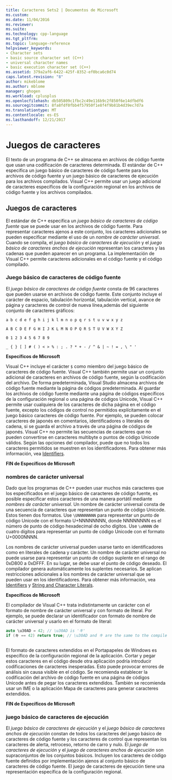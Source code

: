```yaml
---
title: Caracteres Sets2 | Documentos de Microsoft
ms.custom: 
ms.date: 11/04/2016
ms.reviewer: 
ms.suite: 
ms.technology: cpp-language
ms.tgt_pltfrm: 
ms.topic: language-reference
helpviewer_keywords:
- Character sets
- basic source character set (C++)
- universal character names
- basic execution character set (C++)
ms.assetid: 379a2af6-6422-425f-8352-ef0bca6c0d74
caps.latest.revision: "8"
author: mikeblome
ms.author: mblome
manager: ghogen
ms.workload: cplusplus
ms.openlocfilehash: db505809c1fbc2c49e116b9c2f850f6e14dfbdf6
ms.sourcegitcommit: 8fa8fdf0fbb4f57950f1e8f4f9b81b4d39ec7d7a
ms.translationtype: MT
ms.contentlocale: es-ES
ms.lasthandoff: 12/21/2017
---
```

# <a name="character-sets"></a>Juegos de caracteres
El texto de un programa de C++ se almacena en archivos de código fuente que usan una codificación de caracteres determinada. El estándar de C++ especifica un juego básico de caracteres de código fuente para los archivos de código fuente y un juego básico de caracteres de ejecución para los archivos compilados. Visual C++ permite usar un juego adicional de caracteres específicos de la configuración regional en los archivos de código fuente y los archivos compilados.  
  
## <a name="character-sets"></a>Juegos de caracteres  
 El estándar de C++ especifica un *juego básico de caracteres de código fuente* que se puede usar en los archivos de código fuente. Para representar caracteres ajenos a este conjunto, los caracteres adicionales se pueden especificar mediante el uso de un *nombre de carácter universal*. Cuando se compila, el *juego básico de caracteres de ejecución* y el *juego básico de caracteres anchos de ejecución* representan los caracteres y las cadenas que pueden aparecer en un programa. La implementación de Visual C++ permite caracteres adicionales en el código fuente y el código compilado.  
  
### <a name="basic-source-character-set"></a>Juego básico de caracteres de código fuente  
 El *juego básico de caracteres de código fuente* consta de 96 caracteres que pueden usarse en archivos de código fuente. Este conjunto incluye el carácter de espacio, tabulación horizontal, tabulación vertical, avance de página y caracteres de control de nueva línea,además del siguiente conjunto de caracteres gráficos:  
  
 `a b c d e f g h i j k l m n o p q r s t u v w x y z`  
  
 `A B C D E F G H I J K L M N O P Q R S T U V W X Y Z`  
  
 `0 1 2 3 4 5 6 7 8 9`  
  
 `_ { } [ ] # ( ) < > % : ; . ? * + - / ^ & | ~ ! = , \ " '`  
  
 **Específicos de Microsoft**  
  
 Visual C++ incluye el carácter `$` como miembro del juego básico de caracteres de código fuente. Visual C++ también permite usar un conjunto adicional de caracteres en archivos de código fuente, según la codificación del archivo. De forma predeterminada, Visual Studio almacena archivos de código fuente mediante la página de códigos predeterminada. Al guardar los archivos de código fuente mediante una página de códigos específicos de la configuración regional o una página de códigos Unicode, Visual C++ permite usar cualquiera de los caracteres de dicha página en el código fuente, excepto los códigos de control no permitidos explícitamente en el juego básico caracteres de código fuente. Por ejemplo, se pueden colocar caracteres de japonés en comentarios, identificadores o literales de cadena, si se guarda el archivo a través de una página de códigos de japonés. Visual C++ no permite las secuencias de caracteres que no pueden convertirse en caracteres multibyte o puntos de código Unicode válidos. Según las opciones del compilador, puede que no todos los caracteres permitidos se muestren en los identificadores. Para obtener más información, vea [Identifiers](../cpp/identifiers-cpp.md).  
  
 **FIN de Específicos de Microsoft**  
  
### <a name="universal-character-names"></a>nombres de carácter universal  
 Dado que los programas de C++ pueden usar muchos más caracteres que los especificados en el juego básico de caracteres de código fuente, es posible especificar estos caracteres de una manera portátil mediante *nombres de carácter universal*. Un nombre de carácter universal consta de una secuencia de caracteres que representan un punto de código Unicode.  Estos tienen dos formatos. Use `\UNNNNNNNN` para representar un punto de código Unicode con el formato U+NNNNNNNN, donde NNNNNNNN es el número de punto de código hexadecimal de ocho dígitos. Use `\uNNNN` de cuatro dígitos para representar un punto de código Unicode con el formato U+0000NNNN.  
  
 Los nombres de carácter universal pueden usarse tanto en identificadores como en literales de cadena y carácter. Un nombre de carácter universal no puede usarse para representar un punto de código suplente en el rango de 0xD800 a 0xDFFF. En su lugar, se debe usar el punto de código deseado. El compilador genera automáticamente los suplentes necesarios. Se aplican restricciones adicionales a los nombres de carácter universal que se pueden usar en los identificadores. Para obtener más información, vea [Identifiers](../cpp/identifiers-cpp.md) y [String and Character Literals](../cpp/string-and-character-literals-cpp.md).  
  
 **Específicos de Microsoft**  
  
 El compilador de Visual C++ trata indistintamente un carácter con el formato de nombre de carácter universal y con formato de literal. Por ejemplo, se puede declarar un identificador con formato de nombre de carácter universal y usarlo en el formato de literal:  
  
```cpp  
auto \u30AD = 42; // \u30AD is 'キ'  
if (キ == 42) return true; // \u30AD and キ are the same to the compiler  
  
```  
  
 El formato de caracteres extendidos en el Portapapeles de Windows es específico de la configuración regional de la aplicación. Cortar y pegar estos caracteres en el código desde otra aplicación podría introducir codificaciones de caracteres inesperadas. Esto puede provocar errores de análisis sin causa visible en el código. Se recomienda establecer la codificación del archivo de código fuente en una página de códigos Unicode antes de pegar los caracteres extendidos. También se recomienda usar un IME o la aplicación Mapa de caracteres para generar caracteres extendidos.  
  
 **FIN de Específicos de Microsoft**  
  
### <a name="basic-execution-character-set"></a>juego básico de caracteres de ejecución  
 El *juego básico de caracteres de ejecución* y el *juego básico de caracteres anchos de ejecución* constan de todos los caracteres del juego básico de caracteres de código fuente y los caracteres de control que representan los caracteres de alerta, retroceso, retorno de carro y nulo.   El *juego de caracteres de ejecución* y el *juego de caracteres anchos de ejecución* son supraconjuntos de los conjuntos básicos. Incluyen los caracteres de código fuente definidos por implementación ajenos al conjunto básico de caracteres de código fuente. El juego de caracteres de ejecución tiene una representación específica de la configuración regional.